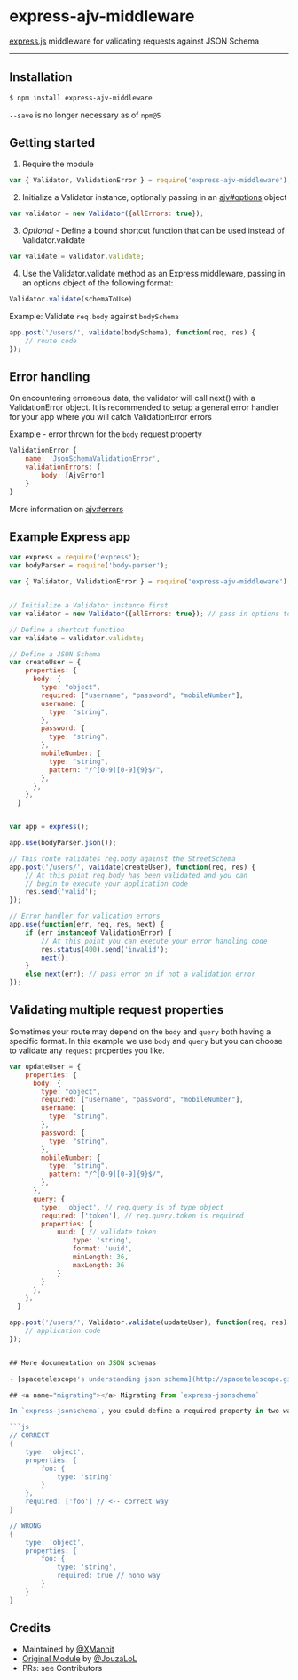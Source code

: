 # express-ajv-middleware
[express.js](https://github.com/visionmedia/express) middleware for validating requests against JSON Schema

<hr>

## Installation

```sh
$ npm install express-ajv-middleware
```

`--save` is no longer necessary as of `npm@5`

## Getting started

1. Require the module
```js
var { Validator, ValidationError } = require('express-ajv-middleware');
```

2. Initialize a Validator instance, optionally passing in an [ajv#options](https://github.com/epoberezkin/ajv#options) object

```js
var validator = new Validator({allErrors: true});
```

3. *Optional* - Define a bound shortcut function that can be used instead of Validator.validate
```js
var validate = validator.validate;
```

4. Use the Validator.validate method as an Express middleware, passing in an options object of the following format:
```js
Validator.validate(schemaToUse)
```

Example: Validate `req.body` against `bodySchema`

```js
app.post('/users/', validate(bodySchema), function(req, res) {
    // route code
});
```

## Error handling

On encountering erroneous data, the validator will call next() with a ValidationError object.
It is recommended to setup a general error handler for your app where you will catch ValidationError errors

Example - error thrown for the `body` request property

```js
ValidationError {
    name: 'JsonSchemaValidationError',
    validationErrors: {
        body: [AjvError]
    }
}
```

More information on [ajv#errors](https://github.com/epoberezkin/ajv#validation-errors)

## Example Express app

```js
var express = require('express');
var bodyParser = require('body-parser');

var { Validator, ValidationError } = require('express-ajv-middleware');


// Initialize a Validator instance first
var validator = new Validator({allErrors: true}); // pass in options to the Ajv instance

// Define a shortcut function
var validate = validator.validate;

// Define a JSON Schema
var createUser = {
    properties: {
      body: {
        type: "object",
        required: ["username", "password", "mobileNumber"],
        username: {
          type: "string",
        },
        password: {
          type: "string",
        },
        mobileNumber: {
          type: "string",
          pattern: "/^[0-9][0-9]{9}$/",
        },
      },
    },
  }


var app = express();

app.use(bodyParser.json());

// This route validates req.body against the StreetSchema
app.post('/users/', validate(createUser), function(req, res) {
    // At this point req.body has been validated and you can
    // begin to execute your application code
    res.send('valid');
});

// Error handler for valication errors
app.use(function(err, req, res, next) {
    if (err instanceof ValidationError) {
        // At this point you can execute your error handling code
        res.status(400).send('invalid');
        next();
    }
    else next(err); // pass error on if not a validation error
});
```

## Validating multiple request properties

Sometimes your route may depend on the `body` and `query` both having a specific format.  In this example we use `body` and `query` but you can choose to validate any `request` properties you like. 

```js
var updateUser = {
    properties: {
      body: {
        type: "object",
        required: ["username", "password", "mobileNumber"],
        username: {
          type: "string",
        },
        password: {
          type: "string",
        },
        mobileNumber: {
          type: "string",
          pattern: "/^[0-9][0-9]{9}$/",
        },
      },
      query: {
        type: 'object', // req.query is of type object
        required: ['token'], // req.query.token is required
        properties: {
            uuid: { // validate token
                type: 'string', 
                format: 'uuid',
                minLength: 36,
                maxLength: 36
            }
        }
      },
    },
  }

app.post('/users/', Validator.validate(updateUser), function(req, res) {
    // application code
});


## More documentation on JSON schemas

- [spacetelescope's understanding json schema](http://spacetelescope.github.io/understanding-json-schema/)

## <a name="migrating"></a> Migrating from `express-jsonschema`

In `express-jsonschema`, you could define a required property in two ways. Ajv only supports one way of doing this.

```js
// CORRECT
{
    type: 'object',
    properties: {
        foo: {
            type: 'string'
        }
    },
    required: ['foo'] // <-- correct way
}

// WRONG
{
    type: 'object',
    properties: {
        foo: {
            type: 'string',
            required: true // nono way
        }
    }
}
```

## Credits

- Maintained by [@XManhit](https://github.com/xmanhit)
- [Original Module](https://github.com/JouzaLoL/express-json-validator-middleware) by [@JouzaLoL](https://github.com/JouzaLoL)
- PRs: see Contributors